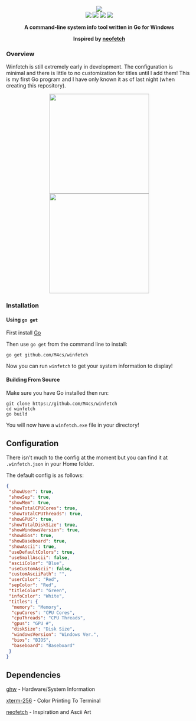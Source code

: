 <p align="center">
    <b>
    <img src="https://raw.githubusercontent.com/M4cs/winfetch/master/gitimages/logo.png"/><br>
    <img src="https://img.shields.io/github/stars/M4cs/winfetch"> <img src="https://img.shields.io/github/issues/M4cs/winfetch"> <img src="https://travis-ci.com/M4cs/winfetch.svg?branch=master"> <a href="https://codeclimate.com/github/M4cs/winfetch/maintainability"><img src="https://api.codeclimate.com/v1/badges/5d5dcd97b51f9e01189c/maintainability" /></a>
    <p align="center">A command-line system info tool written in Go for Windows</p>
    <p align="center">Inspired by <a href="https://github.com/dylanaraps/neofetch">neofetch</a></p>
    </b>
</p>




### Overview
Winfetch is still extremely early in development. The configuration is minimal and there is little to no customization for titles until I add them! This is my first Go program and I have only known it as of last night (when creating this repository).

<p align="center">
    <img src="https://raw.githubusercontent.com/M4cs/winfetch/master/gitimages/preview.png" align="center" height="270px">
    <img src="https://raw.githubusercontent.com/M4cs/winfetch/master/gitimages/preview1.png" align="center" height="270px">
</p>

### Installation

#### Using `go get`

First install [Go](https://golang.org/)

Then use `go get` from the command line to install:

```
go get github.com/M4cs/winfetch
```

Now you can run `winfetch` to get your system information to display!

#### Building From Source

Make sure you have Go installed then run:

```
git clone https://github.com/M4cs/winfetch
cd winfetch
go build
```

You will now have a `winfetch.exe` file in your directory!

## Configuration

There isn't much to the config at the moment but you can find it at `.winfetch.json` in your Home folder.

The default config is as follows:

```json
{
 "showUser": true,
 "showSep": true,
 "showMem": true,
 "showTotalCPUCores": true,
 "showTotalCPUThreads": true,
 "showGPUS": true,
 "showTotalDiskSize": true,
 "showWindowsVersion": true,
 "showBios": true,
 "showBaseboard": true,
 "showAscii": true,
 "useDefaultColors": true,
 "useSmallAscii": false,
 "asciiColor": "Blue",
 "useCustomAscii": false,
 "customAsciiPath": "",
 "userColor": "Red",
 "sepColor": "Red",
 "titleColor": "Green",
 "infoColor": "White",
 "titles": {
  "memory": "Memory",
  "cpuCores": "CPU Cores",
  "cpuThreads": "CPU Threads",
  "gpus": "GPU #",
  "diskSize": "Disk Size",
  "windowsVersion": "Windows Ver.",
  "bios": "BIOS",
  "baseboard": "Baseboard"
 }
}
```


## Dependencies

[ghw](https://github.com/jaypipes/ghw) - Hardware/System Information

[xterm-256](https://github.com/gilliek/go-xterm256) - Color Printing To Terminal

[neofetch](https://github.com/dylanaraps/neofetch) - Inspiration and Ascii Art


